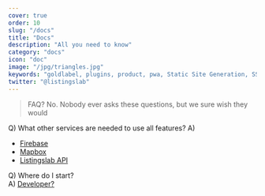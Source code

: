 ```yaml
---
cover: true
order: 10
slug: "/docs"
title: "Docs"
description: "All you need to know"
category: "docs"
icon: "doc"
image: "/jpg/triangles.jpg"
keywords: "goldlabel, plugins, product, pwa, Static Site Generation, SSR, free"
twitter: "@listingslab"
---
```

> FAQ? No. Nobody ever asks these questions, but we sure wish they would

Q) What other services are needed to use all features? 
A)
- [Firebase](https://console.firebase.google.com/)
- [Mapbox](https://studio.mapbox.com/)
- [Listingslab API](https://api.listingslab.com)



Q) Where do I start?  
A) [Developer?](/docs/getting-started/)
